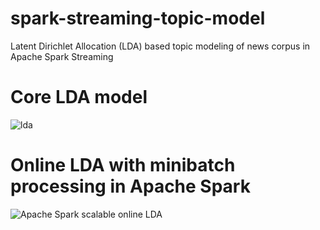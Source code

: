 # spark-streaming-topic-model
Latent Dirichlet Allocation (LDA) based topic modeling of news corpus in Apache Spark Streaming

# Core LDA model
![lda](https://cloud.githubusercontent.com/assets/9861437/19376470/b4ee8a48-91fb-11e6-87c6-30c36a4e485e.jpg)

# Online LDA with minibatch processing in Apache Spark
![Apache Spark scalable online LDA](https://cloud.githubusercontent.com/assets/9861437/19376476/bba1fd5c-91fb-11e6-8bfd-8b826b4298d8.png)
